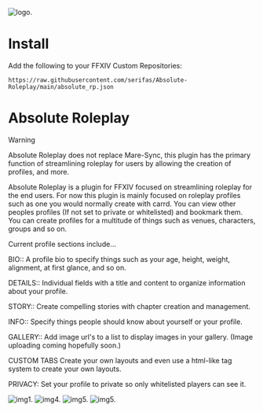 ![logo.](https://github.com/serifas/AbsoluteRoleplay/blob/main/images/icon.png)
# Install

Add the following to your FFXIV Custom Repositories:

`https://raw.githubusercontent.com/serifas/Absolute-Roleplay/main/absolute_rp.json`

# Absolute Roleplay

> [!WARNING]  
> Absolute Roleplay does not replace Mare-Sync, this plugin has the primary function of streamlining roleplay for users by allowing the creation of profiles, and more.

Absolute Roleplay is a plugin for FFXIV focused on streamlining roleplay for the end users.
For now this plugin is mainly focused on roleplay profiles such as one you would normally create with carrd.
You can view other peoples profiles (If not set to private or whitelisted) and bookmark them.
You can create profiles for a multitude of things such as venues, characters, groups and so on.

Current profile sections include...

BIO::
A profile bio to specify things such as your age, height, weight, alignment, at first glance, and so on.

DETAILS::
Individual fields with a title and content to organize information about your profile.

STORY::
Create compelling stories with chapter creation and management.

INFO::
Specify things people should know about yourself or your profile.

GALLERY::
Add image url's to a list to display images in your gallery. (Image uploading coming hopefully soon.)

CUSTOM TABS
Create your own layouts and even use a html-like tag system to create your own layouts.


PRIVACY:
Set your profile to private so only whitelisted players can see it.

![img1.](https://i.ibb.co/4ZZttNsp/bio.png)
![img4.](https://i.ibb.co/MDT87Wnq/inventory.png)
![img5.](https://i.ibb.co/Kj6dznwJ/story.png)
![img5.](https://i.ibb.co/Qj6mmS6C/talents.png)

